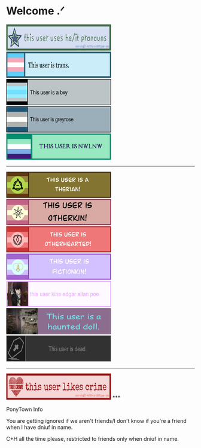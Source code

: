 # Welcome .ᐟ
<img src="https://github.com/lordlwas/lordlwas/blob/main/He%20It%20Pronouns.jpg?raw=true?raw=true" alt="Alt Text" width="280" height="70"> <img src="https://github.com/lordlwas/lordlwas/blob/main/Transgender%202.jpg?raw=true?raw=true" alt="Alt Text" width="280" height="70"> <img src="https://github.com/lordlwas/lordlwas/blob/main/Bxy.jpg?raw=true?raw=true" alt="Alt Text" width="280" height="70"> <img src="https://github.com/lordlwas/lordlwas/blob/main/Grayrose.jpg?raw=true?raw=true" alt="Alt Text" width="280" height="70"> <img src="https://github.com/lordlwas/lordlwas/blob/main/Nwlnw.png?raw=true?raw=true" alt="Alt Text" width="280" height="70"> 
***

<img src="https://github.com/lordlwas/lordlwas/blob/main/Therian%202.jpg?raw=true?raw=true" alt="Alt Text" width="280" height="70"> <img src="https://github.com/lordlwas/lordlwas/blob/main/Otherkin.jpg?raw=true?raw=true" alt="Alt Text" width="280" height="70"> <img src="https://github.com/lordlwas/lordlwas/blob/main/Otherhearted.jpg?raw=true?raw=true" alt="Alt Text" width="280" height="70">   <img src="https://github.com/lordlwas/lordlwas/blob/main/Fictionkin.jpg?raw=true?raw=true" alt="Alt Text" width="280" height="70"> <img src="https://github.com/lordlwas/lordlwas/blob/main/Kin.jpg?raw=true?raw=true" alt="Alt Text" width="280" height="70"> <img src="https://github.com/lordlwas/lordlwas/blob/main/Haunted%20Doll.jpg?raw=true?raw=true" alt="Alt Text" width="280" height="70"> 
 <img src="https://github.com/lordlwas/lordlwas/blob/main/Dead.jpg?raw=true?raw=true" alt="Alt Text" width="280" height="70">     
***


<img src="https://github.com/lordlwas/lordlwas/blob/main/Crime.jpg?raw=true?raw=true" alt="Alt Text" width="280" height="70">
***


PonyTown Info

You are getting ignored if we aren't friends/I don't know if you're a friend when I have dniuf in name.

C+H all the time please, restricted to friends only when dniuf in name.
